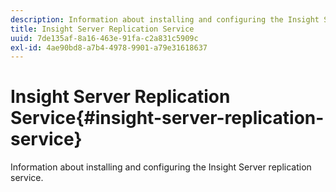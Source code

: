 ```yaml
---
description: Information about installing and configuring the Insight Server replication service.
title: Insight Server Replication Service
uuid: 7de135af-8a16-463e-91fa-c2a831c5909c
exl-id: 4ae90bd8-a7b4-4978-9901-a79e31618637
---
```

# Insight Server Replication Service{#insight-server-replication-service}

Information about installing and configuring the Insight Server replication service.
